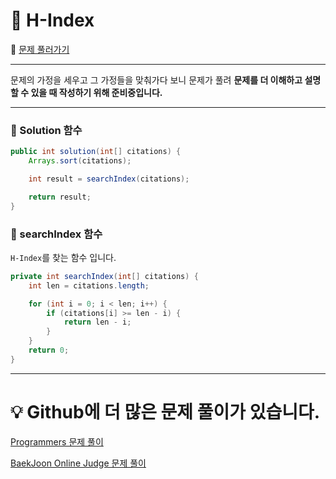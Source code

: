 # :page_facing_up: H-Index

:link: [문제 풀러가기](https://programmers.co.kr/learn/courses/30/lessons/42747?language=java)
***
문제의 가정을 세우고 그 가정들을 맞춰가다 보니 문제가 풀려 __문제를 더 이해하고 설명할 수 있을 때 작성하기 위해 준비중입니다.__
***
### __:seedling: Solution 함수__
```java
public int solution(int[] citations) {
    Arrays.sort(citations);

    int result = searchIndex(citations);

    return result;
}
```

### __:seedling: searchIndex 함수__
`H-Index`를 찾는 함수 입니다.
```java
private int searchIndex(int[] citations) {
    int len = citations.length;

    for (int i = 0; i < len; i++) {
        if (citations[i] >= len - i) {
            return len - i;
        }
    }
    return 0;
}
```

***
# __:bulb: Github에 더 많은 문제 풀이가 있습니다.__
[Programmers 문제 풀이 ](https://github.com/seungrokoh/TIL/Algorithm)

[BaekJoon Online Judge 문제 풀이](https://github.com/seungrokoh/Beakjoon_OnlineJudge)
